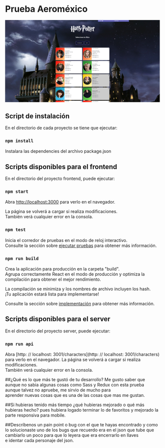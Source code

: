# Prueba Aeroméxico
![](screenshot.png)
## Script de instalación
En el directorio de cada proyecto se tiene que ejecutar:
### `npm install`
Instalara las dependencies del archivo package.json
## Scripts disponibles para el frontend
En el directorio del proyecto frontend, puede ejecutar:
### `npm start`
Abra [http://localhost:3000](http://localhost:3000) para verlo en el navegador.

La página se volverá a cargar si realiza modificaciones. <br>
También verá cualquier error en la consola.

### `npm test`

Inicia el corredor de pruebas en el modo de reloj interactivo. <br>
Consulte la sección sobre [ejecutar pruebas](https://facebook.github.io/create-react-app/docs/running-tests) para obtener más información.

### `npm run build`

Crea la aplicación para producción en la carpeta "build". <br>
Agrupa correctamente React en el modo de producción y optimiza la compilación para obtener el mejor rendimiento.

La compilación se minimiza y los nombres de archivo incluyen los hash. <br>
¡Tu aplicación estará lista para implementarse!

Consulte la sección sobre [implementación](https://facebook.github.io/create-react-app/docs/deployment) para obtener más información.

## Scripts disponibles para el server
En el directorio del proyecto server, puede ejecutar:
### `npm run api`
Abra [http: // localhost: 3001/characters](http: // localhost: 3001/characters) para verlo en el navegador.
La página se volverá a cargar si realiza modificaciones. <br>
También verá cualquier error en la consola.


##¿Qué es lo que más te gustó de tu desarrollo?
Me gusto saber que aunque no sabia algunas cosas como Sass y Redux con esta prueba aunque talvez no apruebe, me sirvio de mucho para <br>
aprender nuevas cosas que es una de las cosas que mas me gustan.

##Si hubieras tenido más tiempo ¿qué hubieras mejorado o qué más hubieras hecho?
pues hubiera logado terminar lo de favoritos y mejorado la parte responsiva para mobile.

##Descríbenos un pain point o bug con el que te hayas encontrado y como lo solucionaste
uno de los bugs que recuerdo era en el json que tube que cambiarlo un poco para que lo leyera que era encerrarlo en llaves <br>
e identar cada personaje del json.
